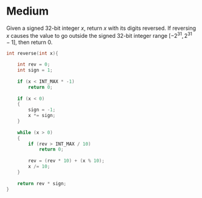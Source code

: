 # Medium

Given a signed 32-bit integer $x$, return $x$ with its digits reversed. If reversing $x$ causes the value to go outside the signed 32-bit integer range $[-2^{31}, 2^{31} - 1]$, then return $0$.

```c
int reverse(int x){
    
    int rev = 0;
    int sign = 1;
    
    if (x < INT_MAX * -1)
        return 0;
    
    if (x < 0)
    {
        sign = -1;
        x *= sign;
    }
    
    while (x > 0)
    {
        if (rev > INT_MAX / 10)
            return 0;
        
        rev = (rev * 10) + (x % 10);
        x /= 10;
    }
    
    return rev * sign;
}
```
